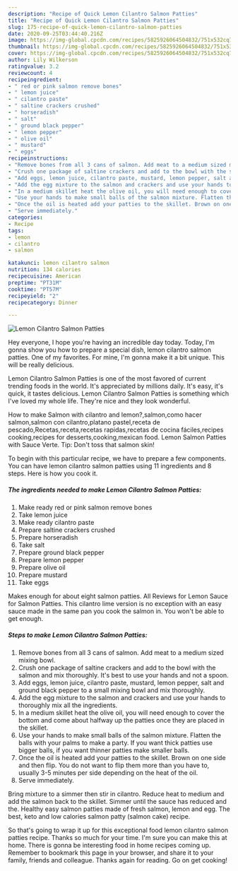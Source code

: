 ```yaml
---
description: "Recipe of Quick Lemon Cilantro Salmon Patties"
title: "Recipe of Quick Lemon Cilantro Salmon Patties"
slug: 175-recipe-of-quick-lemon-cilantro-salmon-patties
date: 2020-09-25T03:44:40.216Z
image: https://img-global.cpcdn.com/recipes/5825926064504832/751x532cq70/lemon-cilantro-salmon-patties-recipe-main-photo.jpg
thumbnail: https://img-global.cpcdn.com/recipes/5825926064504832/751x532cq70/lemon-cilantro-salmon-patties-recipe-main-photo.jpg
cover: https://img-global.cpcdn.com/recipes/5825926064504832/751x532cq70/lemon-cilantro-salmon-patties-recipe-main-photo.jpg
author: Lily Wilkerson
ratingvalue: 3.2
reviewcount: 4
recipeingredient:
- " red or pink salmon remove bones"
- " lemon juice"
- " cilantro paste"
- " saltine crackers crushed"
- " horseradish"
- " salt"
- " ground black pepper"
- " lemon pepper"
- " olive oil"
- " mustard"
- " eggs"
recipeinstructions:
- "Remove bones from all 3 cans of salmon. Add meat to a medium sized mixing bowl."
- "Crush one package of saltine crackers and add to the bowl with the salmon and mix thoroughly. It&#39;s best to use your hands and not a spoon."
- "Add eggs, lemon juice, cilantro paste, mustard, lemon pepper, salt and ground black pepper to a small mixing bowl and mix thoroughly."
- "Add the egg mixture to the salmon and crackers and use your hands to thoroughly mix all the ingredients."
- "In a medium skillet heat the olive oil, you will need enough to cover the bottom and come about halfway up the patties once they are placed in the skillet."
- "Use your hands to make small balls of the salmon mixture. Flatten the balls with your palms to make a party. If you want thick patties use bigger balls, if you want thinner patties make smaller balls."
- "Once the oil is heated add your patties to the skillet. Brown on one side and then flip. You do not want to flip them more than you have to, usually 3-5 minutes per side depending on the heat of the oil."
- "Serve immediately."
categories:
- Recipe
tags:
- lemon
- cilantro
- salmon

katakunci: lemon cilantro salmon 
nutrition: 134 calories
recipecuisine: American
preptime: "PT31M"
cooktime: "PT57M"
recipeyield: "2"
recipecategory: Dinner

---
```



![Lemon Cilantro Salmon Patties](https://img-global.cpcdn.com/recipes/5825926064504832/751x532cq70/lemon-cilantro-salmon-patties-recipe-main-photo.jpg)

Hey everyone, I hope you're having an incredible day today. Today, I'm gonna show you how to prepare a special dish, lemon cilantro salmon patties. One of my favorites. For mine, I'm gonna make it a bit unique. This will be really delicious.

Lemon Cilantro Salmon Patties is one of the most favored of current trending foods in the world. It's appreciated by millions daily. It's easy, it's quick, it tastes delicious. Lemon Cilantro Salmon Patties is something which I've loved my whole life. They're nice and they look wonderful.

How to make Salmon with cilantro and lemon?,salmon,como hacer salmon,salmon con cilantro,platano pastel,receta de pescado,Recetas,receta,recetas rapidas,recetas de cocina fáciles,recipes cooking,recipes for desserts,cooking,mexican food. Lemon Salmon Patties with Sauce Verte. Tip: Don&#39;t toss that salmon skin!


To begin with this particular recipe, we have to prepare a few components. You can have lemon cilantro salmon patties using 11 ingredients and 8 steps. Here is how you cook it.

<!--inarticleads1-->

##### The ingredients needed to make Lemon Cilantro Salmon Patties:

1. Make ready  red or pink salmon remove bones
1. Take  lemon juice
1. Make ready  cilantro paste
1. Prepare  saltine crackers crushed
1. Prepare  horseradish
1. Take  salt
1. Prepare  ground black pepper
1. Prepare  lemon pepper
1. Prepare  olive oil
1. Prepare  mustard
1. Take  eggs


Makes enough for about eight salmon patties. All Reviews for Lemon Sauce for Salmon Patties. This cilantro lime version is no exception with an easy sauce made in the same pan you cook the salmon in. You won&#39;t be able to get enough. 

<!--inarticleads2-->

##### Steps to make Lemon Cilantro Salmon Patties:

1. Remove bones from all 3 cans of salmon. Add meat to a medium sized mixing bowl.
1. Crush one package of saltine crackers and add to the bowl with the salmon and mix thoroughly. It&#39;s best to use your hands and not a spoon.
1. Add eggs, lemon juice, cilantro paste, mustard, lemon pepper, salt and ground black pepper to a small mixing bowl and mix thoroughly.
1. Add the egg mixture to the salmon and crackers and use your hands to thoroughly mix all the ingredients.
1. In a medium skillet heat the olive oil, you will need enough to cover the bottom and come about halfway up the patties once they are placed in the skillet.
1. Use your hands to make small balls of the salmon mixture. Flatten the balls with your palms to make a party. If you want thick patties use bigger balls, if you want thinner patties make smaller balls.
1. Once the oil is heated add your patties to the skillet. Brown on one side and then flip. You do not want to flip them more than you have to, usually 3-5 minutes per side depending on the heat of the oil.
1. Serve immediately.


Bring mixture to a simmer then stir in cilantro. Reduce heat to medium and add the salmon back to the skillet. Simmer until the sauce has reduced and the. Healthy easy salmon patties made of fresh salmon, lemon and egg. The best, keto and low calories salmon patty (salmon cake) recipe. 

So that's going to wrap it up for this exceptional food lemon cilantro salmon patties recipe. Thanks so much for your time. I'm sure you can make this at home. There is gonna be interesting food in home recipes coming up. Remember to bookmark this page in your browser, and share it to your family, friends and colleague. Thanks again for reading. Go on get cooking!
